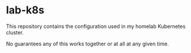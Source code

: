 # lab-k8s

This repository contains the configuration used in my homelab Kubernetes cluster.

No guarantees any of this works together or at all at any given time.
